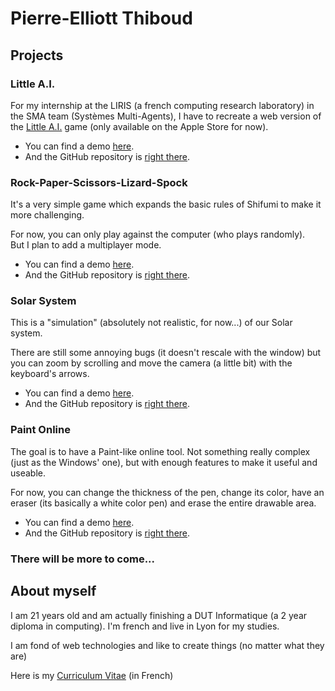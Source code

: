 # Pierre-Elliott Thiboud

## Projects

### Little A.I.

For my internship at the LIRIS (a french computing research laboratory) in the SMA team (Systèmes Multi-Agents), I have to recreate a web version of the [Little A.I.](http://little-ai.com) game (only available on the Apple Store for now).

* You can find a demo [here](https://pierreelliott.github.io/LittleAI-Web).
* And the GitHub repository is [right there](https://github.com/pierreelliott/LittleAI-Web).

### Rock-Paper-Scissors-Lizard-Spock

It's a very simple game which expands the basic rules of Shifumi to make it more challenging.

For now, you can only play against the computer (who plays randomly).  
But I plan to add a multiplayer mode.

* You can find a demo [here](https://pierreelliott.github.io/Rock-Paper-Scissors-Lizard-Spock).
* And the GitHub repository is [right there](https://github.com/pierreelliott/Rock-Paper-Scissors-Lizard-Spock).

### Solar System

This is a "simulation" (absolutely not realistic, for now...) of our Solar system.

There are still some annoying bugs (it doesn't rescale with the window) but you can zoom by scrolling and move the camera (a little bit) with the keyboard's arrows.

* You can find a demo [here](https://pierreelliott.github.io/SolarSystem/).
* And the GitHub repository is [right there](https://github.com/pierreelliott/SolarSystem).

### Paint Online

The goal is to have a Paint-like online tool. Not something really complex (just as the Windows' one), but with enough features to make it useful and useable.

For now, you can change the thickness of the pen, change its color, have an eraser (its basically a white color pen) and erase the entire drawable area.

* You can find a demo [here](https://pierreelliott.github.io/PaintOnline/).
* And the GitHub repository is [right there](https://github.com/pierreelliott/PaintOnline).

### There will be more to come...

## About myself

I am 21 years old and am actually finishing a DUT Informatique (a 2 year diploma in computing). I'm french and live in Lyon for my studies.

I am fond of web technologies and like to create things (no matter what they are)

Here is my [Curriculum Vitae](Pierre-Elliott_THIBOUD_CV.pdf) (in French)

